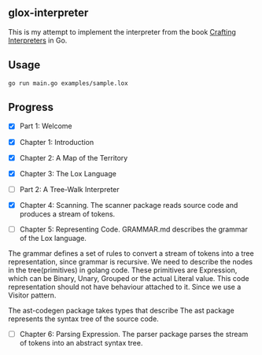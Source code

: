 glox-interpreter
- 

This is my attempt to implement the interpreter from the book [Crafting Interpreters](https://craftinginterpreters.com/) in Go.

## Usage

```go run main.go examples/sample.lox```

## Progress
- [x] Part 1: Welcome
- [x] Chapter 1: Introduction
- [x] Chapter 2: A Map of the Territory
- [x] Chapter 3: The Lox Language

- [ ] Part 2: A Tree-Walk Interpreter
- [x] Chapter 4: Scanning. 
The scanner package reads source code and produces a stream of tokens.

- [ ] Chapter 5: Representing Code.
GRAMMAR.md describes the grammar of the Lox language.

The grammar defines a set of rules to convert a stream of tokens into a tree representation, since grammar is recursive.
We need to describe the nodes in the tree(primitives) in golang code.
These primitives are Expression, which can be Binary, Unary, Grouped or the actual Literal value.
This code representation should not have behaviour attached to it. Since we use a Visitor pattern.


The ast-codegen package takes types that describe 
The ast package represents the syntax tree of the source code.

- [ ] Chapter 6: Parsing Expression. 
The parser package parses the stream of tokens into an abstract syntax tree.
